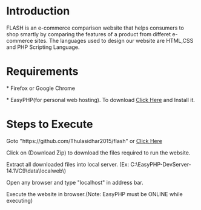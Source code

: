 <h1>Introduction</h1>
<p>FLASH is an e-commerce comparison website that helps consumers to shop smartly by comparing the features of a product from differet e-commerce sites. The languages used to design our website are HTML,CSS and PHP Scripting Language.</p>
<h1>Requirements</h1>
<p>* Firefox or Google Chrome</p>
<p>* EasyPHP(for personal web hosting). To download <a href='http://www.easyphp.org/download.php'>Click Here</a> and Install it.</p>
<h1>Steps to Execute</h1>
<p> Goto "https://github.com/Thulasidhar2015/flash" or <a href='https://github.com/Thulasidhar2015/flash'>Click Here</a></p>
<p> Click on (Download Zip) to download the files required to run the website.</p>
<p> Extract all downloaded files into local server. (Ex: C:\EasyPHP-DevServer-14.1VC9\data\localweb\)</p>
<p> Open any browser and type "localhost" in address bar.</p>
<p> Execute the website in browser.(Note: EasyPHP must be ONLINE while executing)</p>
